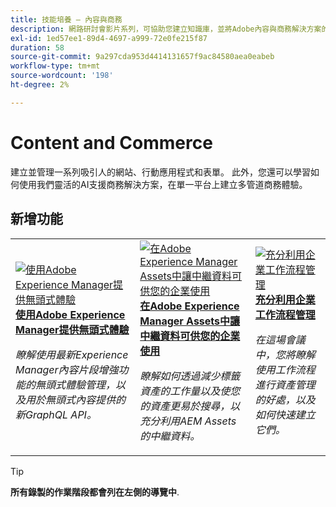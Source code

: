 ```yaml
---
title: 技能培養 — 內容與商務
description: 網路研討會影片系列，可協助您建立知識庫，並將Adobe內容與商務解決方案的投資發揮到極致
exl-id: 1ed57ee1-89d4-4697-a999-72e0fe215f87
duration: 58
source-git-commit: 9a297cda953d4414131657f9ac84580aea0eabeb
workflow-type: tm+mt
source-wordcount: '198'
ht-degree: 2%

---
```


# Content and Commerce

建立並管理一系列吸引人的網站、行動應用程式和表單。 此外，您還可以學習如何使用我們靈活的AI支援商務解決方案，在單一平台上建立多管道商務體驗。

## 新增功能

<table>
<tr>
  <td>
    <a href="https://experienceleague.adobe.com/docs/skill-builder-events/skill-builder/content-and-commerce/2022/headless.html">
      <img alt="使用Adobe Experience Manager提供無頭式體驗" src="https://video.tv.adobe.com/v/343816?format=jpeg" />
    </a>
     <div>
      <a href="https://experienceleague.adobe.com/docs/skill-builder-events/skill-builder/content-and-commerce/2022/headless.html">
        <strong>使用Adobe Experience Manager提供無頭式體驗</strong>
      </a>
    </div>
    <p>
    <em>瞭解使用最新Experience Manager內容片段增強功能的無頭式體驗管理，以及用於無頭式內容提供的新GraphQL API。</em>
    <p>
  </td>
  <td>
    <a href="https://experienceleague.adobe.com/docs/skill-builder-events/skill-builder/content-and-commerce/2022/metadata.html">
      <img alt="在Adobe Experience Manager Assets中讓中繼資料可供您的企業使用" src="https://video.tv.adobe.com/v/343815?format=jpeg" />
    </a>
     <div>
      <a href="https://experienceleague.adobe.com/docs/skill-builder-events/skill-builder/content-and-commerce/2022/metadata.html">
        <strong>在Adobe Experience Manager Assets中讓中繼資料可供您的企業使用</strong>
      </a>
    </div>
    <p>
    <em>瞭解如何透過減少標籤資產的工作量以及使您的資產更易於搜尋，以充分利用AEM Assets的中繼資料。</em>
    <p>
  </td>  
  <td>
    <a href="https://experienceleague.adobe.com/docs/skill-builder-events/skill-builder/content-and-commerce/2022/workflow.html">
      <img alt="充分利用企業工作流程管理" src="https://video.tv.adobe.com/v/343817?format=jpeg" />
    </a>
     <div>
      <a href="https://experienceleague.adobe.com/docs/skill-builder-events/skill-builder/content-and-commerce/2022/workflow.html">
        <strong>充分利用企業工作流程管理</strong>
      </a>
    </div>
    <p>
    <em>在這場會議中，您將瞭解使用工作流程進行資產管理的好處，以及如何快速建立它們。</em>
    <p>
  </td>
</tr>
</table>

>[!TIP]
>
>**所有錄製的作業階段都會列在左側的導覽中**.
